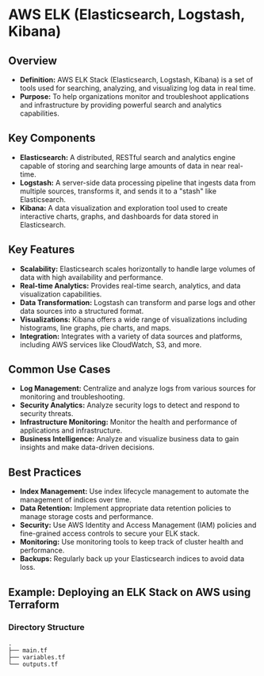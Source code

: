 # AWS ELK (Elasticsearch, Logstash, Kibana)

## Overview
- **Definition:** AWS ELK Stack (Elasticsearch, Logstash, Kibana) is a set of tools used for searching, analyzing, and visualizing log data in real time.
- **Purpose:** To help organizations monitor and troubleshoot applications and infrastructure by providing powerful search and analytics capabilities.

## Key Components
- **Elasticsearch:** A distributed, RESTful search and analytics engine capable of storing and searching large amounts of data in near real-time.
- **Logstash:** A server-side data processing pipeline that ingests data from multiple sources, transforms it, and sends it to a "stash" like Elasticsearch.
- **Kibana:** A data visualization and exploration tool used to create interactive charts, graphs, and dashboards for data stored in Elasticsearch.

## Key Features
- **Scalability:** Elasticsearch scales horizontally to handle large volumes of data with high availability and performance.
- **Real-time Analytics:** Provides real-time search, analytics, and data visualization capabilities.
- **Data Transformation:** Logstash can transform and parse logs and other data sources into a structured format.
- **Visualizations:** Kibana offers a wide range of visualizations including histograms, line graphs, pie charts, and maps.
- **Integration:** Integrates with a variety of data sources and platforms, including AWS services like CloudWatch, S3, and more.

## Common Use Cases
- **Log Management:** Centralize and analyze logs from various sources for monitoring and troubleshooting.
- **Security Analytics:** Analyze security logs to detect and respond to security threats.
- **Infrastructure Monitoring:** Monitor the health and performance of applications and infrastructure.
- **Business Intelligence:** Analyze and visualize business data to gain insights and make data-driven decisions.

## Best Practices
- **Index Management:** Use index lifecycle management to automate the management of indices over time.
- **Data Retention:** Implement appropriate data retention policies to manage storage costs and performance.
- **Security:** Use AWS Identity and Access Management (IAM) policies and fine-grained access controls to secure your ELK stack.
- **Monitoring:** Use monitoring tools to keep track of cluster health and performance.
- **Backups:** Regularly back up your Elasticsearch indices to avoid data loss.

## Example: Deploying an ELK Stack on AWS using Terraform

### Directory Structure
```text
.
├── main.tf
├── variables.tf
└── outputs.tf

